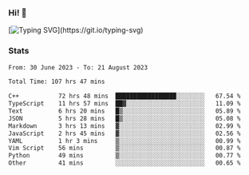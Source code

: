 ### Hi!  👋

[![Typing SVG](https://readme-typing-svg.herokuapp.com?font=Fira+Code&pause=1000&width=435&lines=Hello!+I'm+Texiwustion.)](https://git.io/typing-svg)

### Stats

<!--START_SECTION:waka-->

```txt
From: 30 June 2023 - To: 21 August 2023

Total Time: 107 hrs 47 mins

C++           72 hrs 48 mins  █████████████████░░░░░░░░   67.54 %
TypeScript    11 hrs 57 mins  ██▓░░░░░░░░░░░░░░░░░░░░░░   11.09 %
Text          6 hrs 20 mins   █▒░░░░░░░░░░░░░░░░░░░░░░░   05.89 %
JSON          5 hrs 28 mins   █▒░░░░░░░░░░░░░░░░░░░░░░░   05.08 %
Markdown      3 hrs 13 mins   ▓░░░░░░░░░░░░░░░░░░░░░░░░   02.99 %
JavaScript    2 hrs 45 mins   ▓░░░░░░░░░░░░░░░░░░░░░░░░   02.56 %
YAML          1 hr 3 mins     ▒░░░░░░░░░░░░░░░░░░░░░░░░   00.99 %
Vim Script    56 mins         ▒░░░░░░░░░░░░░░░░░░░░░░░░   00.87 %
Python        49 mins         ▒░░░░░░░░░░░░░░░░░░░░░░░░   00.77 %
Other         41 mins         ░░░░░░░░░░░░░░░░░░░░░░░░░   00.65 %
```

<!--END_SECTION:waka-->
